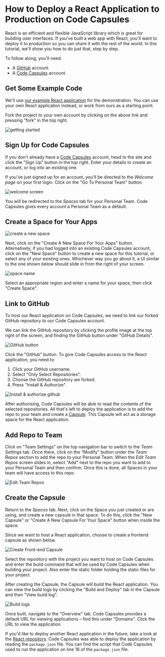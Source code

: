 
# How to Deploy a React Application to Production on Code Capsules

React is an efficient and flexible JavaScript library which is great for building user interfaces. If you've built a web app with React, you'll want to deploy it to production so you can share it with the rest of the world. In this tutorial, we'll show you how to do just that, step by step.

To follow along, you'll need:

* A [GitHub](https://github.com) account. 
* A [Code Capsules](https://codecapsules.io) account.

## Get Some Example Code

We'll use [our example React application](https://github.com/codecapsules-io/demo-react) for the demonstration. You can use your own React application instead, or work from ours as a starting point.

Fork the project to your own account by clicking on the above link and pressing "fork" in the top right.

![getting started](images/getting-started.png)

## Sign Up for Code Capsules

If you don't already have a [Code Capsules](https://codecapsules.io/) account, head to the site and click the "Sign Up" button in the top right. Enter your details to create an account, or log into an existing one. 

If you've just signed up for an account, you'll be directed to the _Welcome page_ on your first login. Click on the "Go To Personal Team" button.

![welcome screen](images/welcome-screen.JPG)

You will be redirected to the _Spaces_ tab for your Personal Team. Code Capsules gives every account a Personal Team as a default. 

## Create a Space for Your Apps

![create a new space](images/spaces.png)

Next, click on the "Create A New Space For Your Apps" button. Alternatively, if you had logged into an existing Code Capsules account, click on the "New Space" button to create a new space for this tutorial, or select any of your existing ones. Whichever way you go about it, a UI similar to the one shown below should slide in from the right of your screen.

![space name](images/space-name.png)

Select an appropriate region and enter a name for your space, then click "Create Space".

## Link to GitHub

To host our React application on Code Capsules, we need to link our forked GitHub repository to our Code Capsules account.

We can link the GitHub repository by clicking the profile image at the top right of the screen, and finding the GitHub button under "GitHub Details".

![GitHub button](images/git-button.png)

Click the "GitHub" button. To give Code Capsules access to the React application, you need to:

1. Click your GitHub username.
2. Select "Only Select Repositories".
3. Choose the GitHub repository we forked.
4. Press "Install & Authorize".

![Install & authorize github](images/github-integration.png)

After authorising, Code Capsules will be able to read the contents of the selected repositories. All that's left to deploy the application is to add the repo to your team and create a [Capsule](https://codecapsules.io/docs/faq/what-is-a-capsule). This Capsule will act as a storage space for the React application.

## Add Repo to Team

Click on "Team Settings" on the top navigation bar to switch to the _Team Settings_ tab. Once there, click on the "Modify" button under the _Team Repos_ section to add the repo to your Personal Team. When the _Edit Team Repos_ screen slides in, select "Add" next to the repo you want to add to your Personal Team and then confirm. Once this is done, all Spaces in your team will have access to this repo. 

![Edit Team Repos](images/team-repos.gif)

## Create the Capsule

Return to the _Spaces_ tab. Next, click on the Space you just created or are using, and create a new capsule in that space. To do this, click the "New Capsule" or "Create A New Capsule For Your Space" button when inside the space.

Since we want to host a React application, choose to create a frontend capsule as shown below.

![Create Front-end Capsule](images/creating-frontend-capsule.gif)

Select the repository with the project you want to host on Code Capsules and enter the build command that will be used by Code Capsules when building your project. Also enter the static folder holding the static files for your project.

After creating the Capsule, the Capsule will build the React application. You can view the build logs by clicking the "Build and Deploy" tab in the Capsule and then "View build log". 

![Build logs](images/frontend-capsule-build-logs.gif)

Once built, navigate to the "Overview" tab. Code Capsules provides a default URL for viewing applications – find this under "Domains". Click the URL to view the application.

If you'd like to deploy another React application in the future, take a look at the [React repository](https://github.com/codecapsules-io/demo-react). Code Capsules was able to deploy the application by reading the `package.json` file. You can find the script that Code Capsules used to run the application on line 16 of the `package.json` file.
